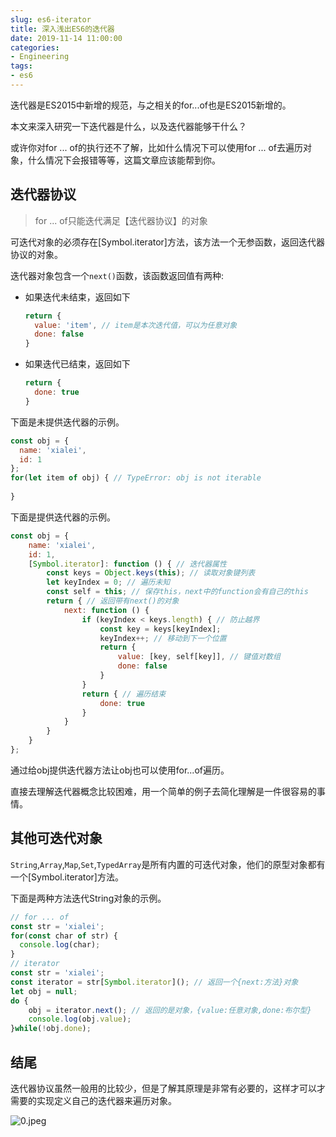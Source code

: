 ```yaml
---
slug: es6-iterator
title: 深入浅出ES6的迭代器
date: 2019-11-14 11:00:00
categories:
- Engineering
tags:
- es6
---
```


迭代器是ES2015中新增的规范，与之相关的for...of也是ES2015新增的。

本文来深入研究一下迭代器是什么，以及迭代器能够干什么？

或许你对for ... of的执行还不了解，比如什么情况下可以使用for ... of去遍历对象，什么情况下会报错等等，这篇文章应该能帮到你。

## 迭代器协议

>  for ... of只能迭代满足【迭代器协议】的对象

可迭代对象的必须存在[Symbol.iterator]方法，该方法一个无参函数，返回迭代器协议的对象。

迭代器对象包含一个`next()`函数，该函数返回值有两种:

+ 如果迭代未结束，返回如下

  ```javascript
  return {
    value: 'item', // item是本次迭代值，可以为任意对象
    done: false
  }
  ```

+ 如果迭代已结束，返回如下

  ```javascript
  return {
    done: true
  }
  ```

下面是未提供迭代器的示例。

```javascript
const obj = {
  name: 'xialei',
  id: 1
};
for(let item of obj) { // TypeError: obj is not iterable
  
}
```

下面是提供迭代器的示例。

```javascript
const obj = {
    name: 'xialei',
    id: 1,
    [Symbol.iterator]: function () { // 迭代器属性
        const keys = Object.keys(this); // 读取对象键列表
        let keyIndex = 0; // 遍历未知
        const self = this; // 保存this，next中的function会有自己的this
        return { // 返回带有next()的对象
            next: function () {
                if (keyIndex < keys.length) { // 防止越界
                    const key = keys[keyIndex];
                    keyIndex++; // 移动到下一个位置
                    return {
                        value: [key, self[key]], // 键值对数组
                        done: false
                    }
                }
                return { // 遍历结束
                    done: true
                }
            }
        }
    }
};
```

通过给obj提供迭代器方法让obj也可以使用for...of遍历。

直接去理解迭代器概念比较困难，用一个简单的例子去简化理解是一件很容易的事情。

## 其他可迭代对象

`String`,`Array`,`Map`,`Set`,`TypedArray`是所有内置的可迭代对象，他们的原型对象都有一个[Symbol.iterator]方法。

下面是两种方法迭代String对象的示例。

```javascript
// for ... of
const str = 'xialei';
for(const char of str) {
  console.log(char);
}
// iterator
const str = 'xialei';
const iterator = str[Symbol.iterator](); // 返回一个{next:方法}对象
let obj = null;
do {
    obj = iterator.next(); // 返回的是对象，{value:任意对象,done:布尔型}
    console.log(obj.value);
}while(!obj.done);
```

## 结尾

迭代器协议虽然一般用的比较少，但是了解其原理是非常有必要的，这样才可以才需要的实现定义自己的迭代器来遍历对象。

![0.jpeg](https://static.ddhigh.com/blog/2019-10-22-102654.jpg)